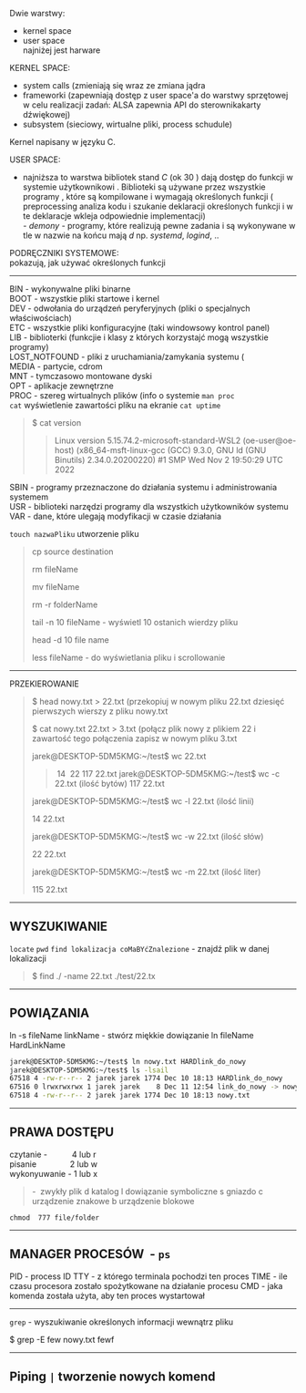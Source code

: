 Dwie warstwy:  
- kernel space   
- user space  
najniżej jest harware

  

KERNEL SPACE:  
- system calls (zmieniają się wraz ze zmiana jądra  
- frameworki (zapewniają dostęp z user space'a do warstwy sprzętowej w celu realizacji zadań: ALSA zapewnia API do sterownikakarty dźwiękowej)  
- subsystem (sieciowy, wirtualne pliki, process schudule)


Kernel napisany w języku C.  
  
USER SPACE:

- najniższa to warstwa bibliotek stand _C_ (ok 30 ) dają dostęp do funkcji w systemie użytkownikowi . Biblioteki są używane przez wszystkie programy , które są kompilowane i wymagają określonych funkcji ( preprocessing analiza kodu i szukanie deklaracji określonych funkcji i w te deklaracje wkleja odpowiednie implementacji)  
- _demony_ - programy, które realizują pewne zadania i są wykonywane w tle w nazwie na końcu mają _d_ np. _systemd_, _logind_, ..

PODRĘCZNIKI SYSTEMOWE:  
pokazują, jak używać określonych funkcji


------------
BIN - wykonywalne pliki binarne  
BOOT - wszystkie pliki startowe i kernel  
DEV - odwołania do urządzeń peryferyjnych (pliki o specjalnych właściwościach)  
ETC - wszystkie pliki konfiguracyjne (taki windowsowy kontrol panel)  
LIB - biblioterki (funkcjie i klasy z których korzystajć mogą wszystkie programy)  
LOST_NOTFOUND - pliki z uruchamiania/zamykania systemu (  
MEDIA - partycie, cdrom  
MNT - tymczasowo montowane dyski  
OPT - aplikacje zewnętrzne  
PROC - szereg wirtualnych plików (info o systemie `man proc`  
  `cat` wyświetlenie zawartości pliku na ekranie
`cat uptime`   
 > $ cat version
> > 
> > Linux version 5.15.74.2-microsoft-standard-WSL2 (oe-user@oe-host) (x86_64-msft-linux-gcc (GCC) 9.3.0, GNU ld (GNU Binutils) 2.34.0.20200220) #1 SMP Wed Nov 2 19:50:29 UTC 2022

SBIN - programy przeznaczone do działania systemu i administrowania systemem  
USR - biblioteki narzędzi programy dla wszystkich użytkowników systemu  
VAR - dane, które ulegają modyfikacji w czasie działania 


`touch nazwaPliku` utworzenie pliku

> cp source destination
> 
> rm fileName
> 
> mv fileName
> 
> rm -r folderName
> 
> tail -n 10 fileName - wyświetl 10 ostanich wierdzy pliku
> 
> head -d 10 file name 
> 
> less fileName - do wyświetlania pliku i scrollowanie

  

---

PRZEKIEROWANIE

> $ head nowy.txt > 22.txt (przekopiuj w nowym pliku 22.txt dziesięć pierwszych wierszy z pliku nowy.txt
> 
> $ cat nowy.txt 22.txt > 3.txt (połącz plik nowy z plikiem 22 i zawartość tego połączenia zapisz w nowym pliku 3.txt
> 
> jarek@DESKTOP-5DM5KMG:~/test$ wc 22.txt
> >  14  22 117 22.txt
> jarek@DESKTOP-5DM5KMG:~/test$ wc -c 22.txt (ilość bytów)
> > 117 22.txt
> 
> jarek@DESKTOP-5DM5KMG:~/test$ wc -l 22.txt (ilość linii)
> 
> 14 22.txt
> 
> jarek@DESKTOP-5DM5KMG:~/test$ wc -w 22.txt (ilość słów)
> 
> 22 22.txt
> 
> jarek@DESKTOP-5DM5KMG:~/test$ wc -m 22.txt (ilość liter)
> 
> 115 22.txt

  

--------

## WYSZUKIWANIE
`locate`
`pwd`
`find lokalizacja coMaBYćZnalezione` - znajdź plik w danej lokalizacji
> $ find ./ -name 22.txt
> ./test/22.tx

  

---

## POWIĄZANIA
ln -s fileName linkName - stwórz miękkie dowiązanie
ln fileName HardLinkName 
```bash
jarek@DESKTOP-5DM5KMG:~/test$ ln nowy.txt HARDlink_do_nowy
jarek@DESKTOP-5DM5KMG:~/test$ ls -lsail
67518 4 -rw-r--r-- 2 jarek jarek 1774 Dec 10 18:13 HARDlink_do_nowy
67516 0 lrwxrwxrwx 1 jarek jarek    8 Dec 11 12:54 link_do_nowy -> nowy.txt
67518 4 -rw-r--r-- 2 jarek jarek 1774 Dec 10 18:13 nowy.txt
```
-----

## PRAWA DOSTĘPU

czytanie -           4 lub r  
pisanie               2 lub w  
wykonyuwanie - 1 lub x
> -  zwykły plik
> d katalog
> l dowiązanie symboliczne
> s gniazdo
> c urządzenie znakowe
> b urządzenie blokowe
  

`chmod  777 file/folder`

----------

## MANAGER PROCESÓW  - `ps`

PID - process ID
TTY - z którego terminala pochodzi ten proces
TIME - ile czasu procesora zostało spożytkowane na działanie procesu
CMD - jaka komenda została użyta, aby ten proces wystartował

---

`grep` - wyszukiwanie określonych informacji wewnątrz pliku

$ grep -E few nowy.txt
fewf

 ----
 ## Piping `|` tworzenie nowych komend










  

  

  

  

  

  

  

  

  

  

  

  

  

>




